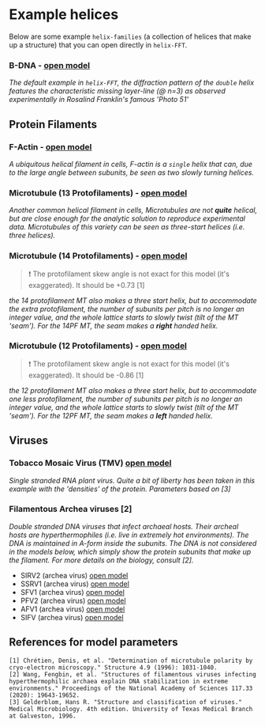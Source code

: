 # Example helices

Below are some example `helix-families` (a collection of helices that make up a structure) that you can open directly in `helix-FFT`.

### B-DNA - [open model](https://nemoandrea.github.io/helixiser/?name=B-DNA&m=1&radius=1&rise=0.34&frequency=10&unit_size=0.18&radius=1&rise=0.34&frequency=10&unit_size=0.18&rotation=143)

*The default example in `helix-FFT`, the diffraction pattern of the `double` helix features the characteristic missing layer-line (@ n=3) as observed experimentally in Rosalind Franklin's famous 'Photo 51'*

## Protein Filaments

### F-Actin - [open model](https://nemoandrea.github.io/helixiser/?name=F-actin&n=6&m=3&s=0.19&radius=2.5&rise=2.75&frequency=2.166&unit_size=3&offset=0&rotation=0&handedness=right)

*A ubiquitous helical filament in cells, F-actin is a `single` helix that can, due to the large angle between subunits, be seen as two slowly turning helices.*

### Microtubule (13 Protofilaments) - [open model](https://nemoandrea.github.io/helixiser/?name=Microtubule%20(13PF)&n=14&m=1&s=0.13&radius=12.5&rise=0.946&frequency=13&unit_size=2.5&offset=0&handedness=right&radius=12.5&rise=0.946&frequency=13&unit_size=2.5&offset=4.1&handedness=right&radius=12.5&rise=0.946&frequency=13&unit_size=2.5&offset=8.2&handedness=right)

*Another common helical filament in cells, Microtubules are not **quite** helical, but are close enough for the analytic solution to reproduce experimental data. Microtubules of this variety can be seen as three-start helices (i.e. three helices).* 

### Microtubule (14 Protofilaments) - [open model](https://nemoandrea.github.io/helixiser/?name=Microtubule%20(14PF)&n=14&m=1&s=0.13&radius=13.46&rise=0.946&frequency=13.9&unit_size=2.5&offset=0&rotation=0&handedness=right&radius=13.46&rise=0.946&frequency=13.9&unit_size=2.5&offset=4.38&rotation=1&handedness=right&radius=13.46&rise=0.946&frequency=13.9&unit_size=2.5&offset=8.766&rotation=2&handedness=right)

>:exclamation: The protofilament skew angle is not exact for this model (it's exaggerated). It should be +0.73 [1]

*the 14 protofilament MT also makes a three start helix, but to accommodate the extra protofilament, the number of subunits per pitch is no longer an integer value, and the whole lattice starts to slowly twist (tilt of the MT 'seam'). For the 14PF MT, the seam makes a **right** handed helix.*  

### Microtubule (12 Protofilaments) - [open model](https://nemoandrea.github.io/helixiser/?name=Microtubule%20(12PF)&n=14&m=1&s=0.13&radius=11.54&rise=0.946&frequency=12.1&unit_size=2.5&offset=0&rotation=0&handedness=right&radius=11.54&rise=0.946&frequency=12.1&unit_size=2.5&offset=3.82&rotation=-0.85&handedness=right&radius=11.54&rise=0.946&frequency=12.1&unit_size=2.5&offset=7.63&rotation=-1.7&handedness=right)

> :exclamation: The protofilament skew angle is not exact for this model (it's exaggerated). It should be -0.86 [1]

*the 12 protofilament MT also makes a three start helix, but to accommodate one less protofilament, the number of subunits per pitch is no longer an integer value, and the whole lattice starts to slowly twist (tilt of the MT 'seam'). For the 12PF MT, the seam makes a **left** handed helix.*  

## Viruses



### Tobacco Mosaic Virus (TMV) [open model](https://nemoandrea.github.io/helixiser/?name=Tobacco%20Mosaic%20Virus%20&n=20&m=1&s=0.6&radius=7&rise=0.114&frequency=16.333&unit_size=0.7&offset=0&rotation=0&handedness=right&radius=4&rise=0.114&frequency=16.333&unit_size=1&offset=0.75&rotation=0&handedness=right&radius=5&rise=0.114&frequency=16.333&unit_size=0.7&offset=0.5&rotation=0&handedness=right&radius=6&rise=0.114&frequency=16.333&unit_size=0.7&offset=0.25&rotation=0&handedness=right)

*Single stranded RNA plant virus. Quite a bit of liberty has been taken in this example with the 'densities' of the protein. Parameters based on [3]*

### Filamentous Archea viruses [2]

*Double stranded DNA viruses that infect archaeal hosts. Their archeal hosts are hyperthermophiles (i.e. live in extremely hot environments). The DNA is maintained in A-form inside the subunits. The DNA is not considered in the models below, which simply show the protein subunits that make up the filament. For more details on the biology, consult [2].*
* SIRV2 (archea virus) [open model](https://nemoandrea.github.io/helixiser/?name=SIRV2&n=20&m=1&s=0.65&radius=6.1&rise=0.291&frequency=14.6&unit_size=1.7)
* SSRV1 (archea virus) [open model](https://nemoandrea.github.io/helixiser/?name=SSRV1&n=20&m=1&s=0.65&radius=6.1&rise=0.294&frequency=14.66&unit_size=1.7)
* SFV1 (archea virus) [open model](https://nemoandrea.github.io/helixiser/?name=SFV1&n=20&m=1&s=0.65&radius=7.5&rise=0.276&frequency=17.14&unit_size=1.8) 
* PFV2 (archea virus) [open model](https://nemoandrea.github.io/helixiser/?name=PFV2&n=20&m=1&s=0.65&radius=6.7&rise=0.286&frequency=15.70&unit_size=1.8)
* AFV1 (archea virus) [open model](https://nemoandrea.github.io/helixiser/?name=AFV1&n=20&m=1&s=0.39&radius=4.2&rise=0.46&frequency=9.3&unit_size=1.9)
* SIFV (archea virus) [open model](https://nemoandrea.github.io/helixiser/?name=SIFV&n=20&m=1&s=0.39&radius=4.2&rise=0.548&frequency=9.34&unit_size=2)

## References for model parameters

```
[1] Chrétien, Denis, et al. "Determination of microtubule polarity by cryo-electron microscopy." Structure 4.9 (1996): 1031-1040.
[2] Wang, Fengbin, et al. "Structures of filamentous viruses infecting hyperthermophilic archaea explain DNA stabilization in extreme environments." Proceedings of the National Academy of Sciences 117.33 (2020): 19643-19652.
[3] Gelderblom, Hans R. "Structure and classification of viruses." Medical Microbiology. 4th edition. University of Texas Medical Branch at Galveston, 1996.
```



